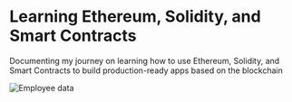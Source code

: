 # Learning Ethereum, Solidity, and Smart Contracts
Documenting my journey on learning how to use Ethereum, Solidity, and Smart Contracts to build production-ready apps based on the blockchain


![Employee data](https://ethereum.org/static/810eb64d89629231aa4d8c7fe5f20ee5/69de1/developers-eth-blocks.webp?raw=true)
